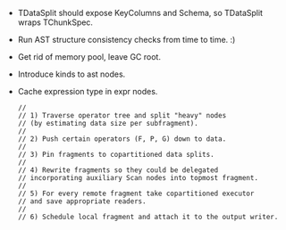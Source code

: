   * TDataSplit should expose KeyColumns and Schema, so TDataSplit wraps TChunkSpec.
  * Run AST structure consistency checks from time to time. :)
  * Get rid of memory pool, leave GC root.
  * Introduce kinds to ast nodes.
  * Cache expression type in expr nodes.

        //
        // 1) Traverse operator tree and split "heavy" nodes
        // (by estimating data size per subfragment).
        //
        // 2) Push certain operators (F, P, G) down to data.
        //
        // 3) Pin fragments to copartitioned data splits.
        //
        // 4) Rewrite fragments so they could be delegated
        // incorporating auxiliary Scan nodes into topmost fragment.
        //
        // 5) For every remote fragment take copartitioned executor
        // and save appropriate readers.
        //
        // 6) Schedule local fragment and attach it to the output writer.


